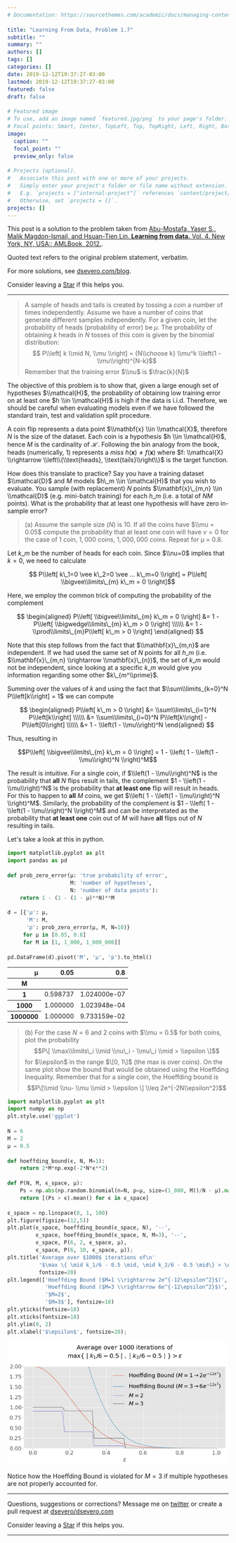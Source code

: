 ```yaml
---
# Documentation: https://sourcethemes.com/academic/docs/managing-content/

title: "Learning From Data, Problem 1.7"
subtitle: ""
summary: ""
authors: []
tags: []
categories: []
date: 2019-12-12T19:37:27-03:00
lastmod: 2019-12-12T19:37:27-03:00
featured: false
draft: false

# Featured image
# To use, add an image named `featured.jpg/png` to your page's folder.
# Focal points: Smart, Center, TopLeft, Top, TopRight, Left, Right, BottomLeft, Bottom, BottomRight.
image:
  caption: ""
  focal_point: ""
  preview_only: false

# Projects (optional).
#   Associate this post with one or more of your projects.
#   Simply enter your project's folder or file name without extension.
#   E.g. `projects = ["internal-project"]` references `content/project/deep-learning/index.md`.
#   Otherwise, set `projects = []`.
projects: []
---
```


This post is a solution to the problem taken from [Abu-Mostafa, Yaser S., Malik Magdon-Ismail, and Hsuan-Tien Lin. **Learning from data.** Vol. 4. New York, NY, USA:: AMLBook, 2012.](http://www.amlbook.com).

Quoted text refers to the original problem statement, verbatim. 

For more solutions, see [dsevero.com/blog](/blog).

Consider leaving a <span style="text-shadow: none;"><a class="github-button" href="https://github.com/dsevero/dsevero.com" data-icon="octicon-star" data-size="small" data-show-count="true" aria-label="Star this on GitHub">Star</a><script async defer src="https://buttons.github.io/buttons.js"></script></span> if this helps you.

---

> A sample of heads and tails is created by tossing a coin a number of times independently. Assume we have a number of coins that generate different samples independently. For a given coin, let the probability of heads (probability of error) be $\mu$. The probability of obtaining $k$ heads in $N$ tosses of this coin is given by the binomial distribution:
> $$ P\\left[ k \\mid N, \\mu \\right] = {N\\choose k} \\mu^k \\left(1 - \\mu\\right)^{N-k}$$
> Remember that the training error $\\nu$ is $\frac{k}{N}$

The objective of this problem is to show that, given a large enough set of hypotheses $\\mathcal{H}$, the probability of obtaining low training error on at least one $h \\in \\mathcal{H}$ is high if the data is i.i.d. Therefore, we should be careful when evaluating models even if we have followed the standard train, test and validation split procedure.

A coin flip represents a data point $\\mathbf{x} \\in \\mathcal{X}$, therefore $N$ is the size of the dataset. Each coin is a hypothesis $h \\in \\mathcal{H}$, hence $M$ is the cardinality of $\mathcal{H}$. Following the bin analogy from the book, heads (numerically, $1$) represents a _miss_ $h(\mathbf{x}) \neq f(\mathbf{x})$ where $f: \\mathcal{X} \\rightarrow \\left\\{\\text{heads}, \\text{tails}\\right\\}$ is the target function.

How does this translate to practice? Say you have a training dataset $\\mathcal{D}$ and $M$ models $h\_m \\in \\mathcal{H}$ that you wish to evaluate. You sample (with replacement) $N$ points $\\mathbf{x}\_{m,n} \\in \\mathcal{D}$ (e.g. mini-batch training) for each $h\_m$ (i.e. a total of $NM$ points). What is the probability that at least one hypothesis will have zero in-sample error?

> (a) Assume the sample size $(N)$ is $10$. If all the coins have $\\mu = 0.05$ compute the probability that at least one coin will have $v = 0$ for the case of $1$ coin, $1,000$ coins, $1,000,000$ coins. Repeat for μ = 0.8.

Let $k\_m$ be the number of heads for each coin. Since $\\nu=0$ implies that $k=0$, we need to calculate

$$ P\\left[ k\_1=0 \vee k\_2=0 \vee ... k\_m=0 \\right] = P\\left[ \\bigvee\\limits\_{m} k\_m = 0 \\right]$$

Here, we employ the common trick of computing the probability of the complement

$$
\begin{aligned}
  P\\left[ \\bigvee\\limits\_{m} k\_m = 0 \\right] &= 1 - P\\left[ \\bigwedge\\limits\_{m} k\_m > 0 \\right] \\\\\\
                                                   &= 1 - \\prod\\limits\_{m}P\\left[ k\_m > 0 \\right]
\end{aligned}
$$

Note that this step follows from the fact that $\\mathbf{x}\_{m,n}$ are independent. If we had used the same set of $N$ points for all $h\_m$ (i.e. $\\mathbf{x}\_{m,n} \\rightarrow \\mathbf{x}\_{n})$, the set of $k\_m$ would not be independent, since looking at a specific $k\_m$ would give you information regarding some other $k\_{m^\\prime}$.

Summing over the values of $k$ and using the fact that $\\sum\\limits_{k=0}^N P\\left[k\\right] = 1$ we can compute 

$$
\begin{aligned}
  P\\left[ k\_m > 0 \\right] &= \\sum\\limits\_{i=1}^N P\\left[k\\right] \\\\\\
                             &= \\sum\\limits\_{i=0}^N P\\left[k\\right] - P\\left[0\\right] \\\\\\
                             &= 1 - \\left(1 - \\mu\\right)^N
\end{aligned}
$$

Thus, resulting in

$$P\\left[ \\bigvee\\limits\_{m} k\_m = 0 \\right] = 1 - \\left(  1 - \\left(1 - \\mu\\right)^N \\right)^M$$

The result is intuitive. For a single coin, if $\\left(1 - \\mu\\right)^N$ is the probability that **all** $N$ flips result in tails, the complement $1 - \\left(1 - \\mu\\right)^N$ is the probability that **at least one** flip will result in heads. For this to happen to **all** $M$ coins, we get $\\left(  1 - \\left(1 - \\mu\\right)^N \\right)^M$. Similarly, the probability of the complement is $1 - \\left(  1 - \\left(1 - \\mu\\right)^N \\right)^M$ and can be interpretated as the probability that **at least one** coin out of $M$ will have **all** flips out of $N$ resulting in tails.

Let's take a look at this in python.

```python
import matplotlib.pyplot as plt
import pandas as pd

def prob_zero_error(μ: 'true probability of error',
                    M: 'number of hypotheses',
                    N: 'number of data points'):
    return 1 - (1 - (1 - μ)**N)**M

d = [{'μ': μ, 
      'M': M, 
      'p': prob_zero_error(μ, M, N=10)} 
     for μ in [0.05, 0.8] 
     for M in [1, 1_000, 1_000_000]]

pd.DataFrame(d).pivot('M', 'μ', 'p').to_html()
```

<table>
  <thead>
    <tr style="text-align: right;">
      <th>μ</th>
      <th>0.05</th>
      <th>0.8</th>
    </tr>
    <tr>
      <th>M</th>
      <th></th>
      <th></th>
    </tr>
  </thead>
  <tbody>
    <tr>
      <th>1</th>
      <td>0.598737</td>
      <td>1.024000e-07</td>
    </tr>
    <tr>
      <th>1000</th>
      <td>1.000000</td>
      <td>1.023948e-04</td>
    </tr>
    <tr>
      <th>1000000</th>
      <td>1.000000</td>
      <td>9.733159e-02</td>
    </tr>
  </tbody>
</table>

> (b) For the case $N = 6$ and $2$ coins with $\\mu = 0.5$ for both coins, plot the probability $$P\[ \\max\\limits\_i \\mid \\nu\_i - \\mu\_i \\mid > \\epsilon \]$$ for $\\epsilon$ in the range $\[0, 1\]$ (the max is over coins). On the same plot show the bound that would be obtained using the Hoeffding Inequality. Remember that for a single coin, the Hoeffding bound is $$P\[\\mid \\nu- \\mu \\mid > \\epsilon \] \\leq 2e^{-2N\\epsilon^2}$$

```python
import matplotlib.pyplot as plt
import numpy as np
plt.style.use('ggplot')

N = 6
M = 2
μ = 0.5

def hoeffding_bound(ϵ, N, M=1):
    return 2*M*np.exp(-2*N*ϵ**2)

def P(N, M, ϵ_space, μ):
    Ps = np.abs(np.random.binomial(n=N, p=μ, size=(1_000, M))/N - μ).max(axis=1)
    return [(Ps > ϵ).mean() for ϵ in ϵ_space]

ϵ_space = np.linspace(0, 1, 100)
plt.figure(figsize=(12,5))
plt.plot(ϵ_space, hoeffding_bound(ϵ_space, N), '--',
         ϵ_space, hoeffding_bound(ϵ_space, N, M=3), '--', 
         ϵ_space, P(6, 2, ϵ_space, μ),
         ϵ_space, P(6, 10, ϵ_space, μ));
plt.title('Average over $1000$ iterations of\n'
          '$\max \{ \mid k_1/6 - 0.5 \mid, \mid k_2/6 - 0.5 \mid\} > \epsilon $\n', 
          fontsize=20)
plt.legend(['Hoeffding Bound ($M=1 \\rightarrow 2e^{-12\epsilon^2}$)',
            'Hoeffding Bound ($M=3 \\rightarrow 6e^{-12\epsilon^2}$)',
            '$M=2$',
            '$M=3$'], fontsize=18)
plt.yticks(fontsize=18)
plt.xticks(fontsize=18)
plt.ylim(0, 2)
plt.xlabel('$\epsilon$', fontsize=20);
```
![b.png](b.png)

Notice how the Hoeffding Bound is violated for $M=3$ if multiple hypotheses are not properly accounted for.

<!---
> [Hint: Use $P\[A\\space\\text{or}\\space B\] = P\[A\] + P\[B\] \\space \\space \\space \\space P\[A\\space\\text{and}\\space B\] = P\[A\] + P\[B\] - P\[A\] P\[B\]$, where the last equality follows by independence, to evaluate $P\[\\max \\dots \]]$.
-->


---
Questions, suggestions or corrections? Message me on [twitter](https://twitter.com/_dsevero) or create a pull request at [dsevero/dsevero.com](https://github.com/dsevero/dsevero.com)

Consider leaving a <span style="text-shadow: none;"><a class="github-button" href="https://github.com/dsevero/dsevero.com" data-icon="octicon-star" data-size="small" data-show-count="true" aria-label="Star this on GitHub">Star</a><script async defer src="https://buttons.github.io/buttons.js"></script></span> if this helps you.

---
